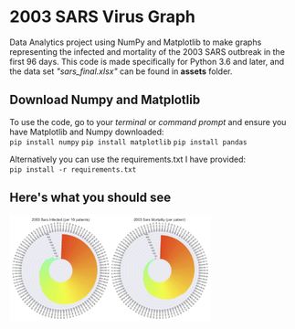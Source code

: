# 2003 SARS Virus Graph
Data Analytics project using NumPy and Matplotlib to make graphs representing the infected and mortality of the 2003 SARS outbreak in the first 96 days. This code is made specifically for Python 3.6 and later, and the data set _"sars_final.xlsx"_ can be found in __assets__ folder.

## Download Numpy and Matplotlib
To use the code, go to your _terminal_ or _command prompt_ and ensure you have Matplotlib and Numpy downloaded:  
`pip install numpy`
`pip install matplotlib`
`pip install pandas`  
  
Alternatively you can use the requirements.txt I have provided:  
`pip install -r requirements.txt`

## Here's what you should see
<img src="assets/2003_SARS_First96.png" alt="2003 SARS-Infected and Mortality in the First 96 Days" width=70%>

